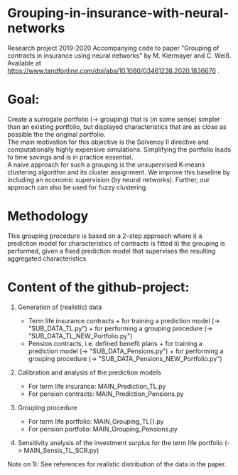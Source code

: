 # Grouping-in-insurance-with-neural-networks
Research project 2019-2020
Accompanying code to paper "Grouping of contracts in insurance using neural networks" by M. Kiermayer and C. Weiß. Available at https://www.tandfonline.com/doi/abs/10.1080/03461238.2020.1836676 .

# Goal:
Create a surrogate portfolio (-> grouping) that is (in some sense) simpler than an existing portfolio, but displayed characteristics that are as close as possible the the original portfolio. <br/>
The main motivation for this objective is the Solvency II directive and computationally highly expensive simulations. Simplifying the portfolio leads to time savings and is in practice essential. <br/>
A naive approach for such a grouping is the unsupervised K-means clustering algorithm and its cluster assignment. We improve this baseline by including an economic supervision (by neural networks). Further, our approach can also be used for fuzzy clustering.

# Methodology
This grouping procedure is based on a 2-step approach where
    i) a prediction model for characteristics of contracts is fitted
    ii) the grouping is performed, given a fixed prediction model that supervises the resulting aggregated characteristics

# Content of the github-project:

1) Generation of (realistic) data <br/>
    * Term life insurance contracts 
          + for training a prediction model (-> "SUB_DATA_TL.py")
          + for performing a grouping procedure (-> "SUB_DATA_TL_NEW_Portfolio.py")
    * Pension contracts, i.e. defined benefit plans 
          + for training a prediction model (-> "SUB_DATA_Pensions.py")
          + for performing a grouping procedure (-> "SUB_DATA_Pensions_NEW_Portfolio.py")

2) Calibration and analysis of the prediction models
    * For term life insurance: MAIN_Prediction_TL.py
    * For pension contracts:  MAIN_Prediction_Pensions.py
    
3) Grouping procedure
    * For term life portfolio: MAIN_Grouping_TL{}.py
    * For pension portfolio:  MAIN_Grouping_Pensions.py
    
4) Sensitivity analysis of the investment surplus for the term life portfolio (-> MAIN_Sensis_TL_SCR.py)


Note on 1): See references for realistic distribution of the data in the paper.

